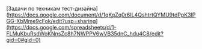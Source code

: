 [Задачи по техникам тест-дизайна](https://docs.google.com/document/d/1qKqZq0r6IL4QshtrtQYMU9tdPpK3lPGG-XbMme9cFok/edit?usp=sharing](https://docs.google.com/spreadsheets/d/1-FLMuKbuRsdWoKNnsZc8h7NWPPV6wVB35dnC_hdu4C8/edit?gid=0#gid=0)
